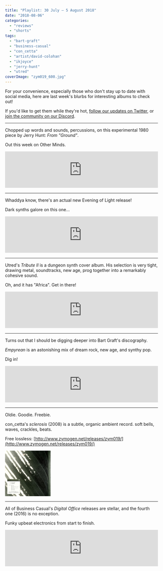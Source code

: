 ```yaml
---
title: "Playlist: 30 July – 5 August 2018"
date: "2018-08-06"
categories: 
  - "reviews"
  - "shorts"
tags: 
  - "bart-graft"
  - "business-casual"
  - "con_cetta"
  - "artist/david-colohan"
  - "ikjoyce"
  - "jerry-hunt"
  - "utred"
coverImage: "zym019_600.jpg"
---
```


For your convenience, especially those who don't stay up to date with social media, here are last week's blurbs for interesting albums to check out!

If you'd like to get them while they're hot, [follow our updates on Twitter](https://www.twitter.com/eveningoflight), or [join the community on our Discord](https://discord.gg/RnE2U5Y).

* * *

Chopped up words and sounds, percussions, on this experimental 1980 piece by Jerry Hunt: _From "Ground"_.

Out this week on Other Minds.

<iframe style="border: 0; width: 100%; height: 120px;" src="https://bandcamp.com/EmbeddedPlayer/album=2531114297/size=large/bgcol=333333/linkcol=2ebd35/tracklist=false/artwork=small/transparent=true/" seamless=""><a href="http://othermindsrecords.bandcamp.com/album/from-ground">from "Ground" by Jerry Hunt</a></iframe>

* * *

Whaddya know, there's an actual new Evening of Light release!

Dark synths galore on this one...

<iframe style="border: 0; width: 100%; height: 120px;" src="https://bandcamp.com/EmbeddedPlayer/album=2123444787/size=large/bgcol=333333/linkcol=2ebd35/tracklist=false/artwork=small/transparent=true/" seamless=""><a href="http://eveningoflight.bandcamp.com/album/ex-abyss-i">Ex Abyssō I by Evening of Light</a></iframe>

* * *

Utred's _Tribute II_ is a dungeon synth cover album. His selection is very tight, drawing metal, soundtracks, new age, prog together into a remarkably cohesive sound.

Oh, and it has "Africa". Get in there!

<iframe style="border: 0; width: 100%; height: 120px;" src="https://bandcamp.com/EmbeddedPlayer/album=2162315147/size=large/bgcol=333333/linkcol=2ebd35/tracklist=false/artwork=small/transparent=true/" seamless=""><a href="http://utred.bandcamp.com/album/tribute-ii">Tribute II by Utred</a></iframe>

* * *

Turns out that I should be digging deeper into Bart Graft's discography.

_Empyrean_ is an astonishing mix of dream rock, new age, and synthy pop.

Dig in!

<iframe style="border: 0; width: 100%; height: 120px;" src="https://bandcamp.com/EmbeddedPlayer/album=2963993027/size=large/bgcol=333333/linkcol=2ebd35/tracklist=false/artwork=small/transparent=true/" seamless=""><a href="http://bartgraft.bandcamp.com/album/empyrean">Empyrean by Bart Graft</a></iframe>

* * *

Oldie. Goodie. Freebie.

con\_cetta's _sclerosis_ (2008) is a subtle, organic ambient record. soft bells, waves, crackles, beats.

Free lossless: [http://www.zymogen.net/releases/zym019/](http://www.zymogen.net/releases/zym019/)

[![](images/zym019_600-150x150.jpg)](http://www.eveningoflight.nl/wordpress/wp-content/uploads/2018/08/zym019_600.jpg)

* * *

All of Business Casual's _Digital Office_ releases are stellar, and the fourth one (2016) is no exception.

Funky upbeat electronics from start to finish.

<iframe style="border: 0; width: 100%; height: 120px;" src="https://bandcamp.com/EmbeddedPlayer/album=2904518974/size=large/bgcol=333333/linkcol=2ebd35/tracklist=false/artwork=small/transparent=true/" seamless=""><a href="http://music.businesscasual.biz/album/digital-office-four">Digital Office Four by Various Artists</a></iframe>
